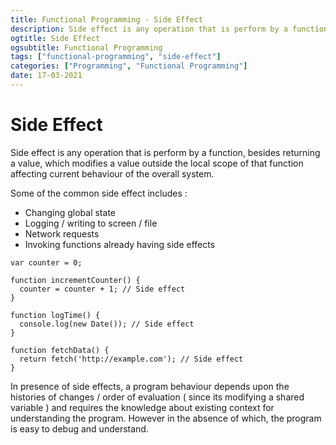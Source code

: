 ```yaml
---
title: Functional Programming - Side Effect
description: Side effect is any operation that is perform by a function, besides returning a value, which modifies a value outside the local scope of that function affecting current behaviour of the overall system.
ogtitle: Side Effect
ogsubtitle: Functional Programming
tags: ["functional-programming", "side-effect"]
categories: ["Programming", "Functional Programming"]
date: 17-03-2021
---
```


# Side Effect

Side effect is any operation that is perform by a function, besides returning a value, which modifies a value outside the local scope of that function affecting current behaviour of the overall system.

Some of the common side effect includes :

- Changing global state
- Logging / writing to screen / file
- Network requests
- Invoking functions already having side effects

```
var counter = 0;

function incrementCounter() {
  counter = counter + 1; // Side effect
}

function logTime() {
  console.log(new Date()); // Side effect
}

function fetchData() {
  return fetch('http://example.com'); // Side effect
}

```

In presence of side effects, a program behaviour depends upon the histories of changes / order of evaluation ( since its modifying a shared variable ) and requires the knowledge about existing context for understanding the program. However in the absence of which, the program is easy to debug and understand.
